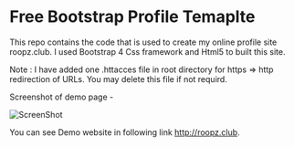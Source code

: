# Free Bootstrap Profile Temaplte

This repo contains the code that is used to create my online profile site roopz.club. I used Bootstrap 4 Css framework and Html5 to built this site.

Note : I have added one .httacces file in root directory for https => http redirection of URLs. You may delete this file if not requird.

Screenshot of demo page - 

![ScreenShot](https://{ibin.co/5L5t6DqQ0qD5.png})

You can see Demo website in following link http://roopz.club.

